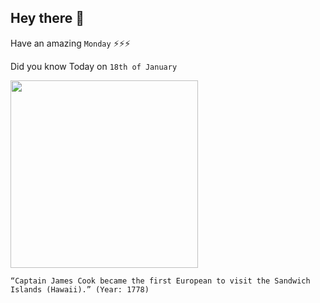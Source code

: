 ## Hey there 👋
Have an amazing `Monday` ⚡⚡⚡

Did you know Today on `18th of January`
 
 [<img src="https://upload.wikimedia.org/wikipedia/commons/thumb/7/76/Captainjamescookportrait.jpg/1280px-Captainjamescookportrait.jpg" width="300" />](https://en.wikipedia.org/wiki/James_Cook#:~:text=Cook%20travelled%20north%20and%20in%201778%20became%20the%20first%20European%20to%20begin%20formal%20contact%20with%20the%20Hawaiian%20Islands) 
 ```
“Captain James Cook became the first European to visit the Sandwich Islands (Hawaii).” (Year: 1778)
```
